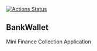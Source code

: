 
<p align="center">

[![Actions Status](https://github.com/Equinox07/bankwallet/workflows/CI/badge.svg)](https://github.com/Equinox07/bankwallet/actions)

</p>

## BankWallet

Mini Finance Collection Application
